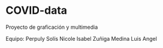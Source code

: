 # COVID-data
 Proyecto de graficación y multimedia
 
 Equipo: 
     Perpuly Solís Nicole Isabel
     Zuñiga Medina Luis Angel
